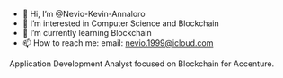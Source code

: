 - 👋 Hi, I’m @Nevio-Kevin-Annaloro
- 👀 I’m interested in Computer Science and Blockchain
- 🌱 I’m currently learning Blockchain
- 📫 How to reach me: 
          email: nevio.1999@icloud.com

Application Development Analyst focused on Blockchain for Accenture.

<!---
Nevio-Kevin-Annaloro/Nevio-Kevin-Annaloro is a ✨ special ✨ repository because its `README.md` (this file) appears on your GitHub profile.
You can click the Preview link to take a look at your changes.
--->
